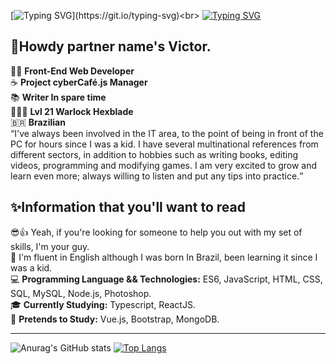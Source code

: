 [![Typing SVG](https://readme-typing-svg.herokuapp.com?font=Poppins&size=40&color=F70000&center=true&vCenter=true&lines=Hello%2C+World!;Ol%C3%A1%2C+Mundo!)](https://git.io/typing-svg)<br>
[![Typing SVG](https://readme-typing-svg.herokuapp.com?color=F70000&lines=%5BLoading...%5D;%5BLoading...%5D;%5BLoading...%5D;%5BLoading...%5D)](https://git.io/typing-svg)
<h2>👋Howdy partner name's Victor.</h2>
👨‍💻 <strong>Front-End Web Developer</strong><br>
☕ <strong>Project cyberCafé.js Manager</strong><br>
📚 <strong>Writer In spare time</strong><br>
🧙🏻‍♂️ <strong>Lvl 21 Warlock Hexblade</strong><br>
🇧🇷  <strong>Brazilian</strong><br>
<q>I've always been involved in the IT area, to the point of being in front of the PC for hours since I was a kid. I have several multinational references from different sectors, in addition to hobbies such as writing books, editing videos, programming and modifying games. I am very excited to grow and learn even more; always willing to listen and put any tips into practice.</q>

<h2>✨Information that you'll want to read</h2>
😎👍 Yeah, if you're looking for someone to help you out with my set of skills, I'm your guy.<br> 
💬 I'm fluent in English although I was born In Brazil, been learning it since I was a kid.<br>
💻 <strong>Programming Language && Technologies:</strong> ES6, JavaScript, HTML, CSS, SQL, MySQL, Node.js, Photoshop.<br>
🎓 <strong>Currently Studying:</strong> Typescript, ReactJS.<br>
🤔 <strong>Pretends to Study:</strong> Vue.js, Bootstrap, MongoDB.
<hr>


![Anurag's GitHub stats](https://github-readme-stats.vercel.app/api?username=victormssa&show_icons=true)
[![Top Langs](https://github-readme-stats.vercel.app/api/top-langs/?username=victormssa&layout=compact&show_icons=true)](https://github.com/anuraghazra/github-readme-stats)
